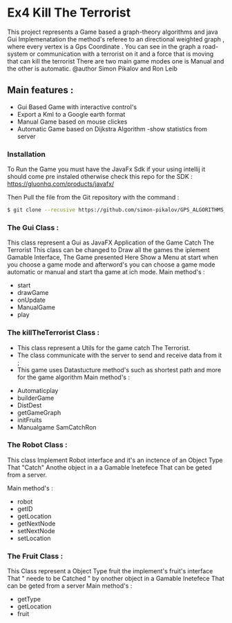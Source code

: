 # Ex4 Kill The Terrorist
This  project represents a Game based a graph-theory algorithms and java Gui Implemenatation 
 the method's referee to an directional weighted graph , where every vertex is a Gps Coordinate .
 You can see in the graph a road-system or communication with a terrorist on it and a force that is moving that can kill the terrorist 
 There are two main game modes one is Manual and the other is automatic.
  @author  Simon Pikalov and Ron Leib
  
 
 Main features : 
  -  
  - Gui Based Game with interactive control's
  - Export a Kml to a Google earth format 
  - Manual Game based on mouse clickes
  - Automatic  Game based on Dijkstra Algorithm
  -show statistics from server 
 
  
  
### Installation
To Run the Game you must have the JavaFx Sdk if your using intellij it should come pre instaled otherwise 
check this repo for the SDK :  https://gluonhq.com/products/javafx/ 

Then 
Pull the file from the Git repository with the command : 
```sh
$ git clone --recusive https://github.com/simon-pikalov/GPS_ALGORITHMS_javaFX.git`
```
### The Gui Class : 
This class represent a Gui as JavaFX Application of the Game Catch The Terrorist
This class can be changed to Draw all the games the iplement Gamable Interface,
The Game presented Here Show a Menu at start when you choose a game mode and afterword's
you can choose a game mode automatic or manual and start tha game at ich mode.
Main method's  : 
- start
- drawGame
- onUpdate
- ManualGame
- play

### The killTheTerrorist  Class : 
 * This class represent a Utils for the game  catch The Terrorist.
 * The  class communicate with the server to send and receive data from it ;
 * This game uses Datastucture method's such as shortest path and more for the game algorithm
Main method's  : 
- Automaticplay
- builderGame
- DistDest
- getGameGraph
- initFruits
- Manualgame
SamCatchRon
### The Robot  Class : 
This class Implement Robot interface and it's an inctence of
an Object Type That "Catch" Anothe object in a
a Gamable Inetefece That can be geted from a server.

Main method's  : 
- robot
- getID
- getLocation
- getNextNode
- setNextNode
- setLocation
### The Fruit  Class : 
This Class represent a Object Type fruit the implement's fruit's interface
That " neede to be Catched " by onother object in a
Gamable Inetefece That can be geted from a server
Main method's  : 
- getType
- getLocation
- fruit

